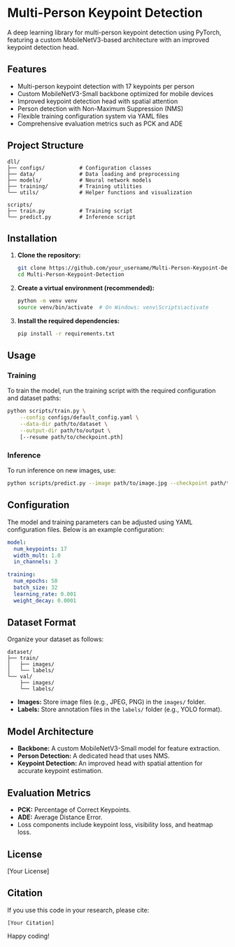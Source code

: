 # Multi-Person Keypoint Detection

A deep learning library for multi-person keypoint detection using PyTorch, featuring a custom MobileNetV3-based architecture with an improved keypoint detection head.

## Features

- Multi-person keypoint detection with 17 keypoints per person
- Custom MobileNetV3-Small backbone optimized for mobile devices
- Improved keypoint detection head with spatial attention
- Person detection with Non-Maximum Suppression (NMS)
- Flexible training configuration system via YAML files
- Comprehensive evaluation metrics such as PCK and ADE

## Project Structure

```
dll/
├── configs/           # Configuration classes
├── data/              # Data loading and preprocessing
├── models/            # Neural network models
├── training/          # Training utilities
└── utils/             # Helper functions and visualization

scripts/
├── train.py           # Training script
└── predict.py         # Inference script
```

## Installation

1. **Clone the repository:**

   ```bash
   git clone https://github.com/your_username/Multi-Person-Keypoint-Detection.git
   cd Multi-Person-Keypoint-Detection
   ```

2. **Create a virtual environment (recommended):**

   ```bash
   python -m venv venv
   source venv/bin/activate  # On Windows: venv\Scripts\activate
   ```

3. **Install the required dependencies:**

   ```bash
   pip install -r requirements.txt
   ```

## Usage

### Training

To train the model, run the training script with the required configuration and dataset paths:

```bash
python scripts/train.py \
    --config configs/default_config.yaml \
    --data-dir path/to/dataset \
    --output-dir path/to/output \
    [--resume path/to/checkpoint.pth]
```

### Inference

To run inference on new images, use:

```bash
python scripts/predict.py --image path/to/image.jpg --checkpoint path/to/checkpoint.pth
```

## Configuration

The model and training parameters can be adjusted using YAML configuration files. Below is an example configuration:

```yaml
model:
  num_keypoints: 17
  width_mult: 1.0
  in_channels: 3

training:
  num_epochs: 50
  batch_size: 32
  learning_rate: 0.001
  weight_decay: 0.0001
```

## Dataset Format

Organize your dataset as follows:

```
dataset/
├── train/
│   ├── images/
│   └── labels/
└── val/
    ├── images/
    └── labels/
```

- **Images:** Store image files (e.g., JPEG, PNG) in the `images/` folder.
- **Labels:** Store annotation files in the `labels/` folder (e.g., YOLO format).

## Model Architecture

- **Backbone:** A custom MobileNetV3-Small model for feature extraction.
- **Person Detection:** A dedicated head that uses NMS.
- **Keypoint Detection:** An improved head with spatial attention for accurate keypoint estimation.

## Evaluation Metrics

- **PCK:** Percentage of Correct Keypoints.
- **ADE:** Average Distance Error.
- Loss components include keypoint loss, visibility loss, and heatmap loss.

## License

[Your License]

## Citation

If you use this code in your research, please cite:

```
[Your Citation]
```

Happy coding!